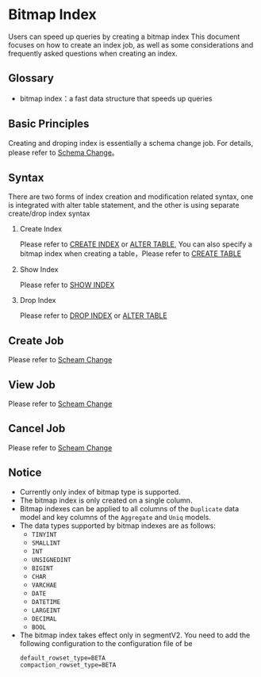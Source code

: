 <!-- 
Licensed to the Apache Software Foundation (ASF) under one
or more contributor license agreements.  See the NOTICE file
distributed with this work for additional information
regarding copyright ownership.  The ASF licenses this file
to you under the Apache License, Version 2.0 (the
"License"); you may not use this file except in compliance
with the License.  You may obtain a copy of the License at

  http://www.apache.org/licenses/LICENSE-2.0

Unless required by applicable law or agreed to in writing,
software distributed under the License is distributed on an
"AS IS" BASIS, WITHOUT WARRANTIES OR CONDITIONS OF ANY
KIND, either express or implied.  See the License for the
specific language governing permissions and limitations
under the License.
-->

# Bitmap Index
Users can speed up queries by creating a bitmap index
This document focuses on how to create an index job, as well as some considerations and frequently asked questions when creating an index.

## Glossary
* bitmap index：a fast data structure that speeds up queries

## Basic Principles
Creating and droping index is essentially a schema change job. For details, please refer to
[Schema Change](alter-table-schema-change_EN.html)。

## Syntax
There are two forms of index creation and modification related syntax, one is integrated with alter table statement, and the other is using separate
create/drop index syntax
1. Create Index

    Please refer to [CREATE INDEX](../../sql-reference/sql-statements/Data%20Definition/CREATE%20INDEX_EN.html) 
    or [ALTER TABLE](../../sql-reference/sql-statements/Data%20Definition/ALTER%20TABLE_EN.html),
    You can also specify a bitmap index when creating a table，Please refer to [CREATE TABLE](../../sql-reference/sql-statements/Data%20Definition/CREATE%20TABLE_EN.html)

2. Show Index

    Please refer to [SHOW INDEX](../../sql-reference/sql-statements/Administration/SHOW%20INDEX_EN.html)

3. Drop Index

    Please refer to [DROP INDEX](../../sql-reference/sql-statements/Data%20Definition/DROP%20INDEX_EN.html) or [ALTER TABLE](../../sql-reference/sql-statements/Data%20Definition/ALTER%20TABLE_EN.html)

## Create Job
Please refer to [Scheam Change](alter-table-schema-change_EN.html)
## View Job
Please refer to [Scheam Change](alter-table-schema-change_EN.html)

## Cancel Job
Please refer to [Scheam Change](alter-table-schema-change_EN.html)

## Notice
* Currently only index of bitmap type is supported.
* The bitmap index is only created on a single column.
* Bitmap indexes can be applied to all columns of the `Duplicate` data model and key columns of the `Aggregate` and `Uniq` models.
* The data types supported by bitmap indexes are as follows:
    * `TINYINT`
    * `SMALLINT`
    * `INT`
    * `UNSIGNEDINT`
    * `BIGINT`
    * `CHAR`
    * `VARCHAE`
    * `DATE`
    * `DATETIME`
    * `LARGEINT`
    * `DECIMAL`
    * `BOOL`
* The bitmap index takes effect only in segmentV2. You need to add the following configuration to the configuration file of be
    ```
    default_rowset_type=BETA
    compaction_rowset_type=BETA
    ``` 

